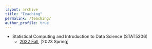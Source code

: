 ```yaml
---
layout: archive
title: "Teaching"
permalink: /teaching/
author_profile: true
---
```


- Statistical Computing and Introduction to Data Science (STAT5206)
  - [2022 Fall](https://www.yongchanstat.com/STAT5206_Fall_2022/), [2023 Spring]
